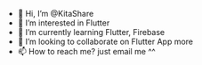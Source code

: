 - 👋 Hi, I’m @KitaShare
- 👀 I’m interested in Flutter 
- 🌱 I’m currently learning Flutter, Firebase
- 💞️ I’m looking to collaborate on Flutter App more
- 📫 How to reach me? just email me ^^

<!---
KitaShare/KitaShare is a ✨ special ✨ repository because its `README.md` (this file) appears on your GitHub profile.
You can click the Preview link to take a look at your changes.
--->

